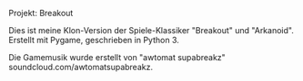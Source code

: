Projekt: Breakout

Dies ist meine Klon-Version der Spiele-Klassiker "Breakout" und "Arkanoid". 
Erstellt mit Pygame, geschrieben in Python 3.

Die Gamemusik wurde erstellt von "awtomat supabreakz" 
soundcloud.com/awtomatsupabreakz.